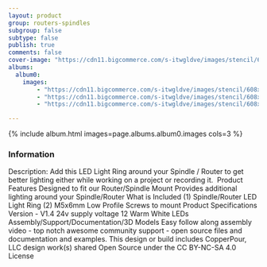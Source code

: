 ```yaml
---
layout: product
group: routers-spindles
subgroup: false
subtype: false
publish: true
comments: false
cover-image: "https://cdn11.bigcommerce.com/s-itwgldve/images/stencil/608x608/products/298/2252/ledring_s_w_2__90269.1675310604.jpg?c=2"
albums:
  album0:
    images:
        - "https://cdn11.bigcommerce.com/s-itwgldve/images/stencil/608x608/products/298/2252/ledring_s_w_2__90269.1675310604.jpg?c=2"
        - "https://cdn11.bigcommerce.com/s-itwgldve/images/stencil/608x608/products/298/4537/led__37913.1675310604.png?c=2"
        - "https://cdn11.bigcommerce.com/s-itwgldve/images/stencil/608x608/products/298/2253/ledring_s2_w_2__24953.1675310604.jpg?c=2"

---
```


{% include album.html images=page.albums.album0.images cols=3 %}

### Information

Description:
 Add this LED Light Ring around your Spindle / Router to get better lighting either while working on a project or recording it.   Product Features   Designed to fit our Router/Spindle Mount Provides additional lighting around your Spindle/Router What is Included  (1) Spindle/Router LED Light Ring (2) M5x6mm Low Profile Screws to mount Product Specifications  Version - V1.4 24v supply voltage 12 Warm White LEDs  Assembly/Support/Documentation/3D Models  Easy follow along assembly video - top notch awesome community support - open source files and documentation and examples. This design or build includes  CopperPour, LLC design work(s) shared Open Source under the CC BY-NC-SA 4.0 License  

